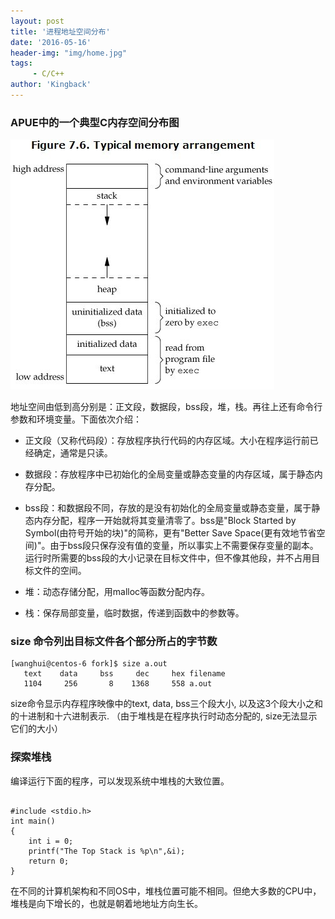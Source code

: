 ```yaml
---
layout: post
title: '进程地址空间分布'
date: '2016-05-16'
header-img: "img/home.jpg"
tags:
     - C/C++
author: 'Kingback'
---
```


### APUE中的一个典型C内存空间分布图
![img](/img/2016/05/process-address-space.jpg)

地址空间由低到高分别是：正文段，数据段，bss段，堆，栈。再往上还有命令行参数和环境变量。下面依次介绍：

* 正文段（又称代码段）：存放程序执行代码的内存区域。大小在程序运行前已经确定，通常是只读。

* 数据段：存放程序中已初始化的全局变量或静态变量的内存区域，属于静态内存分配。

* bss段：和数据段不同，存放的是没有初始化的全局变量或静态变量，属于静态内存分配，程序一开始就将其变量清零了。bss是"Block Started by Symbol(由符号开始的块)"的简称，更有"Better Save Space(更有效地节省空间)"。由于bss段只保存没有值的变量，所以事实上不需要保存变量的副本。运行时所需要的bss段的大小记录在目标文件中，但不像其他段，并不占用目标文件的空间。

* 堆：动态存储分配，用malloc等函数分配内存。

* 栈：保存局部变量，临时数据，传递到函数中的参数等。

### size 命令列出目标文件各个部分所占的字节数


```
[wanghui@centos-6 fork]$ size a.out
   text    data     bss     dec     hex filename
   1104     256       8    1368     558 a.out

```

size命令显示内存程序映像中的text, data, bss三个段大小, 以及这3个段大小之和的十进制和十六进制表示. （由于堆栈是在程序执行时动态分配的, size无法显示它们的大小）

### 探索堆栈

编译运行下面的程序，可以发现系统中堆栈的大致位置。

```

#include <stdio.h>
int main()  
{  
    int i = 0;  
    printf("The Top Stack is %p\n",&i);  
    return 0;  
}  

```

在不同的计算机架构和不同OS中，堆栈位置可能不相同。但绝大多数的CPU中，堆栈是向下增长的，也就是朝着地地址方向生长。